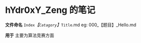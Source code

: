 # hYdr0xY_Zeng 的笔记

 **文件命名**
 `Index`_【`Catagory`】_`Title`.md
 eg: 000_【题目】_Hello.md

 **用于**
主要为算法竞赛方面